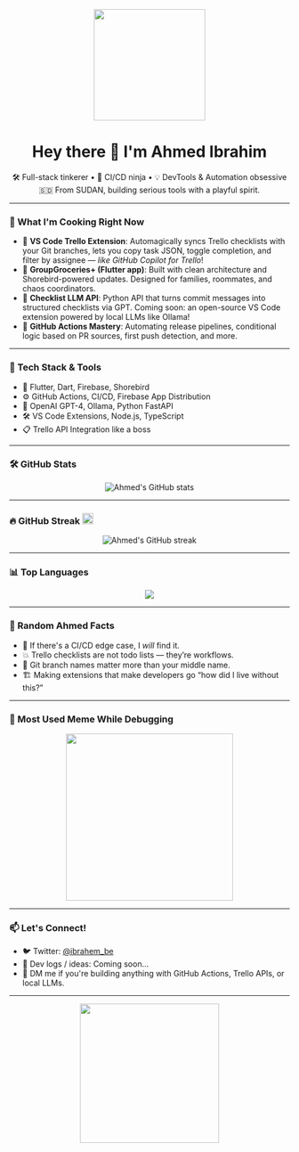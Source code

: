 <!-- README.md -->

<div align="center">
  <img src="https://media.giphy.com/media/xT9IgG50Fb7Mi0prBC/giphy.gif" width="200" />
  <h1 align="center">Hey there 👋 I'm Ahmed Ibrahim</h1>
  <p align="center">
    🛠️ Full-stack tinkerer • 🔁 CI/CD ninja • 💡 DevTools & Automation obsessive<br>
    🇸🇩 From SUDAN, building serious tools with a playful spirit.
  </p>
</div>

---

### 🚀 What I'm Cooking Right Now

- 🧩 **VS Code Trello Extension**: Automagically syncs Trello checklists with your Git branches, lets you copy task JSON, toggle completion, and filter by assignee — *like GitHub Copilot for Trello*!
- 📱 **GroupGroceries+ (Flutter app)**: Built with clean architecture and Shorebird-powered updates. Designed for families, roommates, and chaos coordinators.
- 🤖 **Checklist LLM API**: Python API that turns commit messages into structured checklists via GPT. Coming soon: an open-source VS Code extension powered by local LLMs like Ollama!
- 🎯 **GitHub Actions Mastery**: Automating release pipelines, conditional logic based on PR sources, first push detection, and more.

---

### 🧠 Tech Stack & Tools

- 💙 Flutter, Dart, Firebase, Shorebird
- ⚙️ GitHub Actions, CI/CD, Firebase App Distribution
- 🧠 OpenAI GPT-4, Ollama, Python FastAPI
- 🛠️ VS Code Extensions, Node.js, TypeScript
- 📋 Trello API Integration like a boss

---

### 🛠 GitHub Stats

<p align="center">
  <img src="https://github-readme-stats.vercel.app/api?username=A-Ibrahim-Almusanid&show_icons=true&theme=tokyonight" alt="Ahmed's GitHub stats" />
</p>

---

### 🔥 GitHub Streak <img src="https://upload.wikimedia.org/wikipedia/commons/0/01/Flag_of_Sudan.svg" width="20"/>

<p align="center">
  <img src="https://streak-stats.demolab.com/?user=A-Ibrahim-Almusanid&theme=tokyonight" alt="Ahmed's GitHub streak" />
</p>

---

### 📊 Top Languages

<p align="center">
  <img src="https://github-readme-stats.vercel.app/api/top-langs/?username=ibrahem-be&layout=compact&theme=tokyonight" />
</p>

---

### 🧠 Random Ahmed Facts

- 🎯 If there's a CI/CD edge case, I *will* find it.
- 💥 Trello checklists are not todo lists — they’re workflows.
- 🧠 Git branch names matter more than your middle name.
- 🏗️ Making extensions that make developers go “how did I live without this?”

---

### 🤯 Most Used Meme While Debugging

<p align="center">
  <img src="https://media.giphy.com/media/3ohzdUIsjG76U1H7Di/giphy.gif" width="300" />
</p>

---

### 📫 Let's Connect!

- 🐦 Twitter: [@ibrahem_be](https://twitter.com/ibrahem_be)
- 🧪 Dev logs / ideas: Coming soon…
- 🤝 DM me if you're building anything with GitHub Actions, Trello APIs, or local LLMs.

---

<p align="center">
  <img src="https://media.giphy.com/media/duzpaTbCUy9Vu/giphy.gif" width="250" />
</p>
